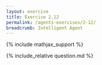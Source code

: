 ```yaml
---
layout: exercise
title: Exercise 2.12
permalink: /agents-exercises/2-12/
breadcrumb: Intelligent Agent
---
```


{% include mathjax_support %}

<div><i class="arrow-up" data-chapter="agents-exercises" data-exercise="ex_12" data-rating="0"></i></div>
{% include_relative question.md %}
